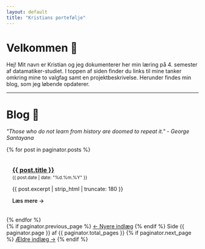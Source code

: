 ```yaml
---
layout: default
title: "Kristians portefølje"
---
```


# Velkommen 👋

Hej! Mit navn er Kristian og jeg dokumenterer her min læring på 4. semester af datamatiker-studiet.
I toppen af siden finder du links til mine tanker omkring mine to valgfag samt en projektbeskrivelse.
Herunder findes min blog, som jeg løbende opdaterer.

<hr>

# Blog 📝

_"Those who do not learn from history are doomed to repeat it." - George Santayana_

<ul class="post-list">
  {% for post in paginator.posts %}
    <li class="post-item">
      <h3><a href="{{ post.url | relative_url }}">{{ post.title }}</a></h3>
      <small>{{ post.date | date: "%d.%m.%Y" }}</small>
      <p>{{ post.excerpt | strip_html | truncate: 180 }}</p>
      <a class="readmore" href="{{ post.url | relative_url }}">Læs mere →</a>
    </li>
  {% endfor %}
</ul>

<nav class="pager">
  {% if paginator.previous_page %}
    <a class="prev" href="{{ paginator.previous_page_path | relative_url }}">← Nyere indlæg</a>
  {% endif %}
  <span class="page-info">Side {{ paginator.page }} af {{ paginator.total_pages }}</span>
  {% if paginator.next_page %}
    <a class="next" href="{{ paginator.next_page_path | relative_url }}">Ældre indlæg →</a>
  {% endif %}
</nav>

<!-- <ul class="post-list">
  {% for post in site.posts %}
    <li class="post-item">
      <h3><a href="{{ post.url | relative_url }}">{{ post.title }}</a></h3>
      <small>{{ post.date | date: "%d.%m.%Y" }}</small>
      <p>{{ post.excerpt | strip_html | truncate: 180 }}</p>
      <a class="readmore" href="{{ post.url | relative_url }}">Læs mere →</a>
    </li>
  {% endfor %}
</ul> -->

<!-- <ul class="post-list">
  {% for post in paginator.posts %}
    <li class="post-item">
      <h3><a href="{{ post.url | relative_url }}">{{ post.title }}</a></h3>
      <small>{{ post.date | date: "%d.%m.%Y" }}</small>
      <p>{{ post.excerpt | strip_html | truncate: 180 }}</p>
      <a class="readmore" href="{{ post.url | relative_url }}">Læs mere →</a>
    </li>
  {% endfor %}
</ul> -->

<!-- <nav class="pager">
  {% if paginator.previous_page %}
    <a class="prev" href="{{ paginator.previous_page_path | relative_url }}">← Nyere indlæg</a>
  {% endif %}
  <span class="page-info">Side {{ paginator.page }} af {{ paginator.total_pages }}</span>
  {% if paginator.next_page %}
    <a class="next" href="{{ paginator.next_page_path | relative_url }}">Ældre indlæg →</a>
  {% endif %}
</nav> -->

<style>
.post-list{list-style:none;margin:0;padding:0;display:grid;gap:1.1rem}
.post-item{background:rgba(255,255,255,.04);border:1px solid rgba(255,255,255,.07);border-radius:.5rem;padding:.9rem}
.post-item h3{margin:.1rem 0 .2rem}
.post-item .readmore{font-weight:600;text-decoration:none}
</style>

<!-- <style>
.post-list{list-style:none;margin:0;padding:0;display:grid;gap:1.1rem}
.post-item{background:rgba(255,255,255,.04);border:1px solid rgba(255,255,255,.07);border-radius:.5rem;padding:.9rem}
.post-item h3{margin:.1rem 0 .2rem}
.post-item .readmore{font-weight:600;text-decoration:none}
.pager{display:flex;align-items:center;justify-content:space-between;margin:1.2rem 0 .4rem}
.pager .page-info{opacity:.8}
</style> -->
